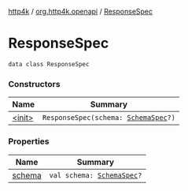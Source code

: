 [http4k](../../index.md) / [org.http4k.openapi](../index.md) / [ResponseSpec](./index.md)

# ResponseSpec

`data class ResponseSpec`

### Constructors

| Name | Summary |
|---|---|
| [&lt;init&gt;](-init-.md) | `ResponseSpec(schema: `[`SchemaSpec`](../-schema-spec/index.md)`?)` |

### Properties

| Name | Summary |
|---|---|
| [schema](schema.md) | `val schema: `[`SchemaSpec`](../-schema-spec/index.md)`?` |
